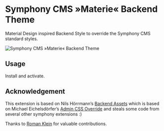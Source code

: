 # Symphony CMS »Materie« Backend Theme

Material Design inspired Backend Style to override the Symphony CMS standard styles.

![Symphony CMS »Materie« Backend Theme](https://cloud.githubusercontent.com/assets/446874/20099990/82f4eeb4-a5bb-11e6-8c3d-2d3fc03f2c8c.png)

## Usage

Install and activate.

## Acknowledgement

This extension is based on Nils Hörrmann’s [Backend Assets](https://github.com/symphonists/backend_assets) which is based on Michael Eichelsdörfer’s [Admin CSS Override](https://github.com/michael-e/admin_css_override) and steals some code from several other symphony extensions :)

Thanks to [Roman Klein](https://github.com/twiro) for valuable contributions.